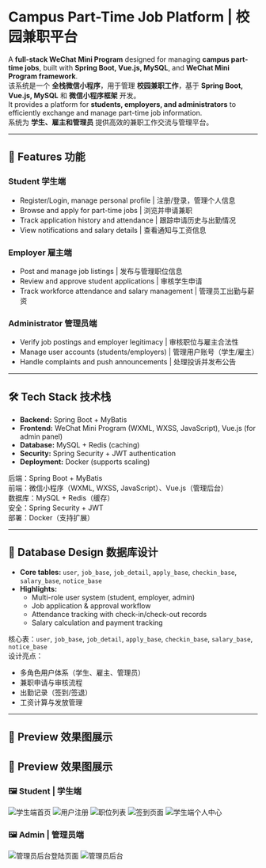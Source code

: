 # Campus Part-Time Job Platform | 校园兼职平台

A **full-stack WeChat Mini Program** designed for managing **campus part-time jobs**, built with **Spring Boot, Vue.js, MySQL**, and **WeChat Mini Program framework**.  
该系统是一个 **全栈微信小程序**，用于管理 **校园兼职工作**，基于 **Spring Boot, Vue.js, MySQL** 和 **微信小程序框架** 开发。  
It provides a platform for **students, employers, and administrators** to efficiently exchange and manage part-time job information.  
系统为 **学生、雇主和管理员** 提供高效的兼职工作交流与管理平台。

---

## 🚀 Features 功能
### Student 学生端
- Register/Login, manage personal profile | 注册/登录，管理个人信息  
- Browse and apply for part-time jobs | 浏览并申请兼职  
- Track application history and attendance | 跟踪申请历史与出勤情况  
- View notifications and salary details | 查看通知与工资信息  

### Employer 雇主端
- Post and manage job listings | 发布与管理职位信息  
- Review and approve student applications | 审核学生申请  
- Track workforce attendance and salary management | 管理员工出勤与薪资  

### Administrator 管理员端
- Verify job postings and employer legitimacy | 审核职位与雇主合法性  
- Manage user accounts (students/employers) | 管理用户账号（学生/雇主）  
- Handle complaints and push announcements | 处理投诉并发布公告  

---

## 🛠️ Tech Stack 技术栈
- **Backend:** Spring Boot + MyBatis  
- **Frontend:** WeChat Mini Program (WXML, WXSS, JavaScript), Vue.js (for admin panel)  
- **Database:** MySQL + Redis (caching)  
- **Security:** Spring Security + JWT authentication  
- **Deployment:** Docker (supports scaling)  

后端：Spring Boot + MyBatis  
前端：微信小程序（WXML, WXSS, JavaScript）、Vue.js（管理后台）  
数据库：MySQL + Redis（缓存）  
安全：Spring Security + JWT  
部署：Docker（支持扩展）  

---

## 📂 Database Design 数据库设计
- **Core tables:** `user`, `job_base`, `job_detail`, `apply_base`, `checkin_base`, `salary_base`, `notice_base`  
- **Highlights:**  
  - Multi-role user system (student, employer, admin)  
  - Job application & approval workflow  
  - Attendance tracking with check-in/check-out records  
  - Salary calculation and payment tracking  

核心表：`user`, `job_base`, `job_detail`, `apply_base`, `checkin_base`, `salary_base`, `notice_base`  
设计亮点：  
- 多角色用户体系（学生、雇主、管理员）  
- 兼职申请与审核流程  
- 出勤记录（签到/签退）  
- 工资计算与发放管理  

---

## 🎨 Preview 效果图展示

## 🎨 Preview 效果图展示

### 🖼️ Student | 学生端
![学生端首页](images/1.png)
![用户注册](images/2.png)
![职位列表](images/3.png)
![签到页面](images/4.png)
![学生端个人中心](images/5.png)

### 🖼️ Admin | 管理员端
![管理员后台登陆页面](images/6.png)
![管理员后台](images/7.png)



